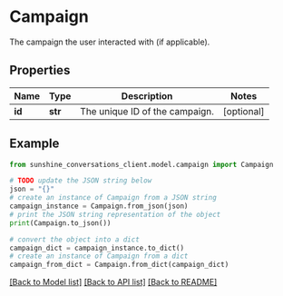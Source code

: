 # Campaign

The campaign the user interacted with (if applicable).

## Properties

Name | Type | Description | Notes
------------ | ------------- | ------------- | -------------
**id** | **str** | The unique ID of the campaign. | [optional] 

## Example

```python
from sunshine_conversations_client.model.campaign import Campaign

# TODO update the JSON string below
json = "{}"
# create an instance of Campaign from a JSON string
campaign_instance = Campaign.from_json(json)
# print the JSON string representation of the object
print(Campaign.to_json())

# convert the object into a dict
campaign_dict = campaign_instance.to_dict()
# create an instance of Campaign from a dict
campaign_from_dict = Campaign.from_dict(campaign_dict)
```
[[Back to Model list]](../README.md#documentation-for-models) [[Back to API list]](../README.md#documentation-for-api-endpoints) [[Back to README]](../README.md)


